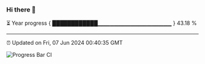 ### Hi there 👋

⏳ Year progress { ████████████▁▁▁▁▁▁▁▁▁▁▁▁▁▁▁▁▁▁ } 43.18 %

---

⏰ Updated on Fri, 07 Jun 2024 00:40:35 GMT

![Progress Bar CI](https://github.com/Shyam-Makwana/GitHub-Actions-Demo/workflows/Progress%20Bar%20CI/badge.svg)
